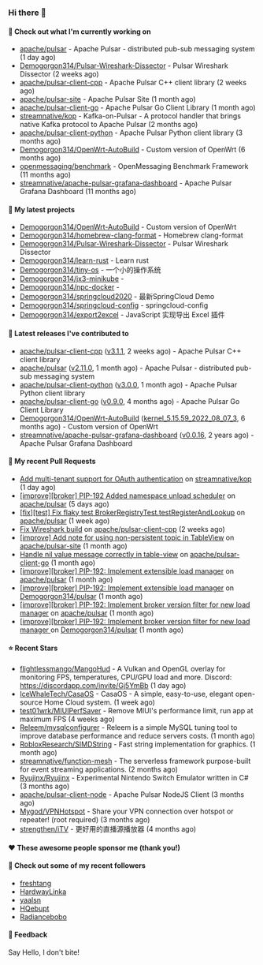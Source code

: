 ### Hi there 👋

#### 👷 Check out what I'm currently working on

- [apache/pulsar](https://github.com/apache/pulsar) - Apache Pulsar - distributed pub-sub messaging system (1 day ago)
- [Demogorgon314/Pulsar-Wireshark-Dissector](https://github.com/Demogorgon314/Pulsar-Wireshark-Dissector) - Pulsar Wireshark Dissector (2 weeks ago)
- [apache/pulsar-client-cpp](https://github.com/apache/pulsar-client-cpp) - Apache Pulsar C&#43;&#43; client library (2 weeks ago)
- [apache/pulsar-site](https://github.com/apache/pulsar-site) - Apache Pulsar Site (1 month ago)
- [apache/pulsar-client-go](https://github.com/apache/pulsar-client-go) - Apache Pulsar Go Client Library (1 month ago)
- [streamnative/kop](https://github.com/streamnative/kop) - Kafka-on-Pulsar - A protocol handler that brings native Kafka protocol to Apache Pulsar (2 months ago)
- [apache/pulsar-client-python](https://github.com/apache/pulsar-client-python) - Apache Pulsar Python client library (3 months ago)
- [Demogorgon314/OpenWrt-AutoBuild](https://github.com/Demogorgon314/OpenWrt-AutoBuild) - Custom version of OpenWrt (6 months ago)
- [openmessaging/benchmark](https://github.com/openmessaging/benchmark) - OpenMessaging Benchmark Framework (11 months ago)
- [streamnative/apache-pulsar-grafana-dashboard](https://github.com/streamnative/apache-pulsar-grafana-dashboard) - Apache Pulsar Grafana Dashboard (11 months ago)

#### 🌱 My latest projects

- [Demogorgon314/OpenWrt-AutoBuild](https://github.com/Demogorgon314/OpenWrt-AutoBuild) - Custom version of OpenWrt
- [Demogorgon314/homebrew-clang-format](https://github.com/Demogorgon314/homebrew-clang-format) - Homebrew clang-format
- [Demogorgon314/Pulsar-Wireshark-Dissector](https://github.com/Demogorgon314/Pulsar-Wireshark-Dissector) - Pulsar Wireshark Dissector
- [Demogorgon314/learn-rust](https://github.com/Demogorgon314/learn-rust) - Learn rust
- [Demogorgon314/tiny-os](https://github.com/Demogorgon314/tiny-os) - 一个小的操作系统
- [Demogorgon314/jx3-minikube](https://github.com/Demogorgon314/jx3-minikube) - 
- [Demogorgon314/npc-docker](https://github.com/Demogorgon314/npc-docker) - 
- [Demogorgon314/springcloud2020](https://github.com/Demogorgon314/springcloud2020) - 最新SpringCloud Demo
- [Demogorgon314/springcloud-config](https://github.com/Demogorgon314/springcloud-config) - springcloud-config 
- [Demogorgon314/export2excel](https://github.com/Demogorgon314/export2excel) - JavaScript 实现导出 Excel 插件

#### 🔭 Latest releases I've contributed to

- [apache/pulsar-client-cpp](https://github.com/apache/pulsar-client-cpp) ([v3.1.1](https://github.com/apache/pulsar-client-cpp/releases/tag/v3.1.1), 2 weeks ago) - Apache Pulsar C&#43;&#43; client library
- [apache/pulsar](https://github.com/apache/pulsar) ([v2.11.0](https://github.com/apache/pulsar/releases/tag/v2.11.0), 1 month ago) - Apache Pulsar - distributed pub-sub messaging system
- [apache/pulsar-client-python](https://github.com/apache/pulsar-client-python) ([v3.0.0](https://github.com/apache/pulsar-client-python/releases/tag/v3.0.0), 1 month ago) - Apache Pulsar Python client library
- [apache/pulsar-client-go](https://github.com/apache/pulsar-client-go) ([v0.9.0](https://github.com/apache/pulsar-client-go/releases/tag/v0.9.0), 4 months ago) - Apache Pulsar Go Client Library
- [Demogorgon314/OpenWrt-AutoBuild](https://github.com/Demogorgon314/OpenWrt-AutoBuild) ([kernel_5.15.59_2022_08_07_3](https://github.com/Demogorgon314/OpenWrt-AutoBuild/releases/tag/kernel_5.15.59_2022_08_07_3), 6 months ago) - Custom version of OpenWrt
- [streamnative/apache-pulsar-grafana-dashboard](https://github.com/streamnative/apache-pulsar-grafana-dashboard) ([v0.0.16](https://github.com/streamnative/apache-pulsar-grafana-dashboard/releases/tag/v0.0.16), 2 years ago) - Apache Pulsar Grafana Dashboard

#### 🔨 My recent Pull Requests

- [Add multi-tenant support for OAuth authentication](https://github.com/streamnative/kop/pull/1728) on [streamnative/kop](https://github.com/streamnative/kop) (1 day ago)
- [[improve][broker] PIP-192 Added namespace unload scheduler](https://github.com/apache/pulsar/pull/19477) on [apache/pulsar](https://github.com/apache/pulsar) (5 days ago)
- [[fix][test] Fix flaky test BrokerRegistryTest.testRegisterAndLookup](https://github.com/apache/pulsar/pull/19402) on [apache/pulsar](https://github.com/apache/pulsar) (1 week ago)
- [Fix Wireshark build](https://github.com/apache/pulsar-client-cpp/pull/182) on [apache/pulsar-client-cpp](https://github.com/apache/pulsar-client-cpp) (2 weeks ago)
- [[improve] Add note for using non-persistent topic in TableView](https://github.com/apache/pulsar-site/pull/358) on [apache/pulsar-site](https://github.com/apache/pulsar-site) (1 month ago)
- [Handle nil value message correctly in table-view](https://github.com/apache/pulsar-client-go/pull/930) on [apache/pulsar-client-go](https://github.com/apache/pulsar-client-go) (1 month ago)
- [[improve][broker] PIP-192: Implement extensible load manager](https://github.com/apache/pulsar/pull/19102) on [apache/pulsar](https://github.com/apache/pulsar) (1 month ago)
- [[improve][broker] PIP-192: Implement extensible load manager](https://github.com/Demogorgon314/pulsar/pull/10) on [Demogorgon314/pulsar](https://github.com/Demogorgon314/pulsar) (1 month ago)
- [[improve][broker] PIP-192: Implement broker version filter for new load manager](https://github.com/apache/pulsar/pull/19023) on [apache/pulsar](https://github.com/apache/pulsar) (1 month ago)
- [[improve][broker] PIP-192: Implement broker version filter for new load manager ](https://github.com/Demogorgon314/pulsar/pull/9) on [Demogorgon314/pulsar](https://github.com/Demogorgon314/pulsar) (1 month ago)

#### ⭐ Recent Stars

- [flightlessmango/MangoHud](https://github.com/flightlessmango/MangoHud) - A Vulkan and OpenGL overlay for monitoring FPS, temperatures, CPU/GPU load and more. Discord: https://discordapp.com/invite/Gj5YmBb (1 day ago)
- [IceWhaleTech/CasaOS](https://github.com/IceWhaleTech/CasaOS) - CasaOS - A simple, easy-to-use, elegant open-source Home Cloud system. (1 week ago)
- [test01wrk/MIUIPerfSaver](https://github.com/test01wrk/MIUIPerfSaver) - Remove MIUI&#39;s performance limit, run app at maximum FPS (4 weeks ago)
- [Releem/mysqlconfigurer](https://github.com/Releem/mysqlconfigurer) - Releem is a simple MySQL tuning tool to improve database performance and reduce servers costs. (1 month ago)
- [RobloxResearch/SIMDString](https://github.com/RobloxResearch/SIMDString) - Fast string implementation for graphics. (1 month ago)
- [streamnative/function-mesh](https://github.com/streamnative/function-mesh) - The serverless framework purpose-built for event streaming applications. (2 months ago)
- [Ryujinx/Ryujinx](https://github.com/Ryujinx/Ryujinx) - Experimental Nintendo Switch Emulator written in C# (3 months ago)
- [apache/pulsar-client-node](https://github.com/apache/pulsar-client-node) - Apache Pulsar NodeJS Client (3 months ago)
- [Mygod/VPNHotspot](https://github.com/Mygod/VPNHotspot) - Share your VPN connection over hotspot or repeater! (root required) (3 months ago)
- [strengthen/iTV](https://github.com/strengthen/iTV) - 更好用的直播源播放器 (4 months ago)

#### ❤️ These awesome people sponsor me (thank you!)


#### 👯 Check out some of my recent followers

- [freshtang](https://github.com/freshtang)
- [HardwayLinka](https://github.com/HardwayLinka)
- [yaalsn](https://github.com/yaalsn)
- [HQebupt](https://github.com/HQebupt)
- [Radiancebobo](https://github.com/Radiancebobo)

#### 💬 Feedback

Say Hello, I don't bite!

